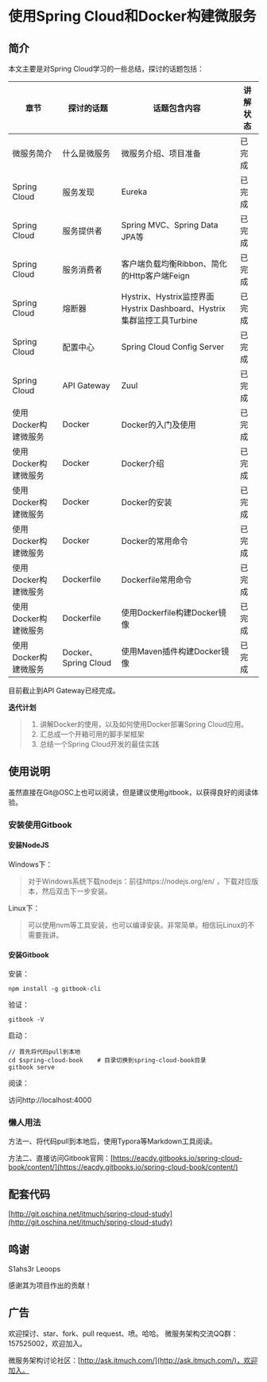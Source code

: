 # 使用Spring Cloud和Docker构建微服务



## 简介

本文主要是对Spring Cloud学习的一些总结，探讨的话题包括：

| 章节            | 探讨的话题               | 话题包含内容                                   | 讲解状态 |
| ------------- | ------------------- | ---------------------------------------- | ---- |
| 微服务简介         | 什么是微服务              | 微服务介绍、项目准备                               | 已完成  |
| Spring Cloud  | 服务发现                | Eureka                                   | 已完成  |
| Spring Cloud  | 服务提供者               | Spring MVC、Spring Data JPA等              | 已完成  |
| Spring Cloud  | 服务消费者               | 客户端负载均衡Ribbon、简化的Http客户端Feign            | 已完成  |
| Spring Cloud  | 熔断器                 | Hystrix、Hystrix监控界面Hystrix Dashboard、Hystrix集群监控工具Turbine | 已完成  |
| Spring Cloud  | 配置中心                | Spring Cloud Config Server               | 已完成  |
| Spring Cloud  | API Gateway         | Zuul                                     | 已完成  |
| 使用Docker构建微服务 | Docker              | Docker的入门及使用                             | 已完成  |
| 使用Docker构建微服务 | Docker              | Docker介绍                                 | 已完成  |
| 使用Docker构建微服务 | Docker              | Docker的安装                                | 已完成  |
| 使用Docker构建微服务 | Docker              | Docker的常用命令                              | 已完成  |
| 使用Docker构建微服务 | Dockerfile          | Dockerfile常用命令                           | 已完成  |
| 使用Docker构建微服务 | Dockerfile          | 使用Dockerfile构建Docker镜像                   | 已完成  |
| 使用Docker构建微服务 | Docker、Spring Cloud | 使用Maven插件构建Docker镜像                      | 已完成  |


目前截止到API Gateway已经完成。

**迭代计划**

> 1. 讲解Docker的使用，以及如何使用Docker部署Spring Cloud应用。
> 2. 汇总成一个开箱可用的脚手架框架
> 3. 总结一个Spring Cloud开发的最佳实践



## 使用说明

虽然直接在Git@OSC上也可以阅读，但是建议使用gitbook，以获得良好的阅读体验。

### 安装使用Gitbook

#### 安装NodeJS

Windows下：

>  对于Windows系统下载nodejs：前往https://nodejs.org/en/ ，下载对应版本，然后双击下一步安装。

Linux下：

>  可以使用nvm等工具安装，也可以编译安装。非常简单。相信玩Linux的不需要我讲。



#### 安装Gitbook

安装：

```shell
npm install -g gitbook-cli
```

验证：

```shell
gitbook -V
```

启动：

```shell
// 首先将代码pull到本地
cd $spring-cloud-book    # 目录切换到spring-cloud-book目录
gitbook serve
```

阅读：

访问http://localhost:4000



### 懒人用法

方法一、将代码pull到本地后，使用Typora等Markdown工具阅读。

方法二、直接访问Gitbook官网：[https://eacdy.gitbooks.io/spring-cloud-book/content/](https://eacdy.gitbooks.io/spring-cloud-book/content/)



## 配套代码
[http://git.oschina.net/itmuch/spring-cloud-study](http://git.oschina.net/itmuch/spring-cloud-study) 



##  鸣谢

S1ahs3r  Leoops

感谢其为项目作出的贡献！



## 广告

欢迎探讨、star、fork、pull request、喷。哈哈。
微服务架构交流QQ群：157525002，欢迎加入。

微服务架构讨论社区：[http://ask.itmuch.com/](http://ask.itmuch.com/)，欢迎加入。